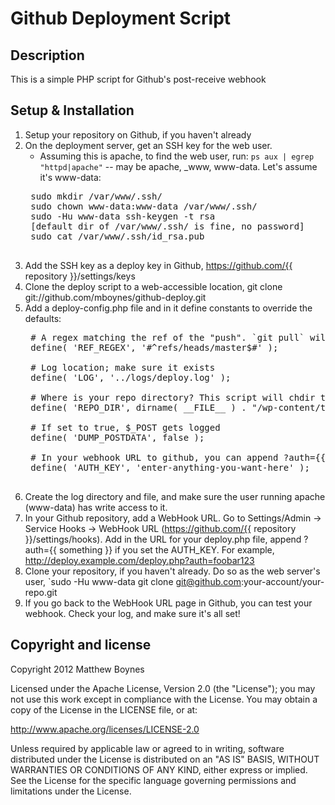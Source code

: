 # Github Deployment Script

## Description

This is a simple PHP script for Github's post-receive webhook

## Setup & Installation

1. Setup your repository on Github, if you haven't already
2. On the deployment server, get an SSH key for the web user.
	* Assuming this is apache, to find the web user, run: `ps aux | egrep "httpd|apache"` -- may be apache, _www, www-data. Let's assume it's www-data:
	<pre>
	sudo mkdir /var/www/.ssh/
	sudo chown www-data:www-data /var/www/.ssh/
	sudo -Hu www-data ssh-keygen -t rsa
	[default dir of /var/www/.ssh/ is fine, no password]
	sudo cat /var/www/.ssh/id_rsa.pub
	</pre>
3. Add the SSH key as a deploy key in Github, https://github.com/{{ repository }}/settings/keys
4. Clone the deploy script to a web-accessible location, git clone git://github.com/mboynes/github-deploy.git
5. Add a deploy-config.php file and in it define constants to override the defaults:
	<pre>
	# A regex matching the ref of the "push". `git pull` will only run if this matches. Default is the master branch.
	define( 'REF_REGEX', '#^refs/heads/master$#' );

	# Log location; make sure it exists
	define( 'LOG', '../logs/deploy.log' );

	# Where is your repo directory? This script will chdir to it. If %s is present, it gets replaced with the repository name
	define( 'REPO_DIR', dirname( __FILE__ ) . "/wp-content/themes/%s/" );

	# If set to true, $_POST gets logged
	define( 'DUMP_POSTDATA', false );

	# In your webhook URL to github, you can append ?auth={{ this field }} as a very simple gut-check authentication
	define( 'AUTH_KEY', 'enter-anything-you-want-here' );
	</pre>
6. Create the log directory and file, and make sure the user running apache (www-data) has write access to it.
7. In your Github repository, add a WebHook URL. Go to Settings/Admin -> Service Hooks -> WebHook URL (https://github.com/{{ repository }}/settings/hooks). Add in the URL for your deploy.php file, append ?auth={{ something }} if you set the AUTH_KEY. For example, http://deploy.example.com/deploy.php?auth=foobar123
8. Clone your repository, if you haven't already. Do so as the web server's user, `sudo -Hu www-data git clone git@github.com:your-account/your-repo.git
9. If you go back to the WebHook URL page in Github, you can test your webhook. Check your log, and make sure it's all set!


## Copyright and license

Copyright 2012 Matthew Boynes

Licensed under the Apache License, Version 2.0 (the "License");
you may not use this work except in compliance with the License.
You may obtain a copy of the License in the LICENSE file, or at:

   http://www.apache.org/licenses/LICENSE-2.0

Unless required by applicable law or agreed to in writing, software
distributed under the License is distributed on an "AS IS" BASIS,
WITHOUT WARRANTIES OR CONDITIONS OF ANY KIND, either express or implied.
See the License for the specific language governing permissions and
limitations under the License.